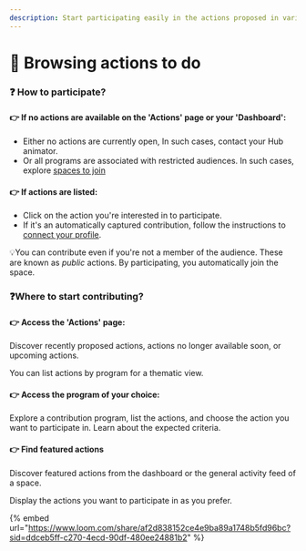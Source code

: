 ```yaml
---
description: Start participating easily in the actions proposed in various programs.
---
```


# 🔎 Browsing actions to do

### :question: How to participate? <a href="#comment-participer" id="comment-participer"></a>

#### ​👉 If no actions are available on the 'Actions' page or your 'Dashboard':

* Either no actions are currently open, In such cases, contact your Hub animator.
* Or all programs are associated with restricted audiences. In such cases, explore [spaces to join](../collaborating-in-spaces/)

#### ​👉 If actions are listed:

* Click on the action you're interested in to participate.
* If it's an automatically captured contribution, follow the instructions to [connect your profile](../connecting-your-apps/).

​💡You can contribute even if you're not a member of the audience. These are known as _public_ actions. By participating, you automatically join the space.

### ​❓Where to start contributing? <a href="#comment-contribuer" id="comment-contribuer"></a>

#### 👉 **Access the 'Actions' page:**

Discover recently proposed actions, actions no longer available soon, or upcoming actions.&#x20;

You can list actions by program for a thematic view.

#### 👉 **Access the program of your choice:**

Explore a contribution program, list the actions, and choose the action you want to participate in. Learn about the expected criteria.

#### 👉 Find featured actions

Discover featured actions from the dashboard or the general activity feed of a space.&#x20;

Display the actions you want to participate in as you prefer.



{% embed url="https://www.loom.com/share/af2d838152ce4e9ba89a1748b5fd96bc?sid=ddceb5ff-c270-4ecd-90df-480ee24881b2" %}




